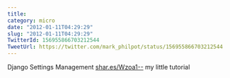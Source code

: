 ```yaml
---
title: 
category: micro
date: "2012-01-11T04:29:29"
slug: "2012-01-11T04:29:29"
TwitterId: 156955866703212544
TweetUrl: https://twitter.com/mark_philpot/status/156955866703212544
---
```


Django Settings Management [shar.es/Wzoa1--](http://shar.es/Wzoa1--) my little
tutorial
